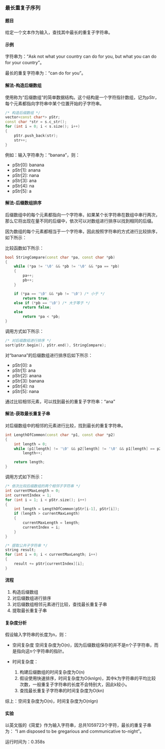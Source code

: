 ### 最长重复子序列

#### 题目

给定一个文本作为输入，查找其中最长的重复子字符串。

#### 示例

字符串为：“Ask not what your country can do for you, but what you can do for your country”。

最长的重复字符串为：“can do for you”。

#### 解法-构造后缀数组

使用称为“后缀数组”的简单数据结构。这个结构是一个字符指针数组，记为pStr，每个元素都指向字符串中某个位置开始的子字符串。

```cpp
/* 构造后缀数组 */
vector<const char*> pStr;
const char *str = s.c_str();
for (int i = 0; i < s.size(); i++)
{
    pStr.push_back(str);
    str++;
}
```

例如：输入字符串为：“banana”，则：

+ pStr[0]: banana
+ pStr[1]: anana
+ pStr[2]: nana
+ pStr[3]: ana
+ pStr[4]: na
+ pStr[5]: a

#### 解法-后缀数组排序

后缀数组中的每个元素都指向一个字符串，如果某个长字符串在数组中串行两次，那么它将出现在量不同的后缀中，依次可以对数组进行排序以找到相同的后缀。

因为数组的每个元素都相当于一个字符串，因此按照字符串的方式进行比较排序，如下所示：

比较函数如下所示：

```cpp
bool StringCompare(const char *pa, const char *pb)
{
    while (*pa != '\0' && *pb != '\0' && *pa == *pb)
    {
        pa++;
        pb++;
    }

    if (*pa == '\0' && *pb != '\0') /* 小于 */
        return true;
    else if (*pb == '\0') /* 大于等于 */
        return false;
    else
        return *pa < *pb;
}
```

调用方式如下所示：

```cpp
/* 对后缀数组进行排序 */
sort(pStr.begin(), pStr.end(), StringCompare);
```

对“banana”的后缀数组进行排序后如下所示：

+ pStr[0]: a
+ pStr[1]: ana
+ pStr[2]: anana
+ pStr[3]: banana
+ pStr[4]: na
+ pStr[5]: nana

通过比较相邻元素，可以找到最长的重复子字符串：“ana”

#### 解法-获取最长重复子串

对后缀数组中的相邻的元素进行比较，找到最长的重复字符串。

```cpp
int LengthOfCommon(const char *p1, const char *p2)
{
    int length = 0;
    while (p1[length] != '\0' && p2[length] != '\0' && p1[length] == p2[length])
        length++;

    return length;
}
```

调用方式如下所示：

```cpp
/* 依次比较后缀数组的两个相邻子字符串 */
int currentMaxLength = 0;
int currentIndex = 1;
for (int i = 1; i < pStr.size(); i++)
{
    int length = LengthOfCommon(pStr[i-1], pStr[i]);
    if (length > currentMaxLength)
    {
        currentMaxLength = length;
        currentIndex = i;
    }
}

/* 提取公共子字符串 */
string result;
for (int i = 0; i < currentMaxLength; i++)
{
    result += pStr[currentIndex][i];
}
```

#### 流程

1. 构造后缀数组
2. 对后缀数组进行排序
3. 对后缀数组相邻元素进行比较，查找最长重复子串
4. 提取最长重复子串

#### 复杂度分析

假设输入字符串的长度为n，则：

+ 空间复杂度
    空间复杂度为O(n)，因为后缀数组保存的并不是n个子字符串，而是指向这n个字符串的指针。

+ 时间复杂度：
    1. 构建后缀数组的时间复杂度为O(n)
    2. 假设使用快速排序，时间复杂度为O(knlgn)，其中k为字符串的平均比较次数，一般重复子字符串的长度不会特别大，因此k较小。
    3. 查找最长重复子字符串的时间复杂度为O(kn)

综上：空间复杂度为O(n)，时间复杂度为O(nlgn)

#### 实验

以英文版的《简爱》作为输入字符串，总共1059723个字符，最长的重复子串为：
“I am disposed to be gregarious and communicative to-night”。

运行时间为：0.358s
